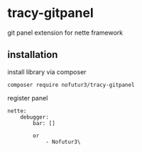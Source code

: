 # tracy-gitpanel
git panel extension for nette framework

## installation

install library via composer

```
composer require nofutur3/tracy-gitpanel
```

register panel

```
nette:
    debugger:
        bar: []
        
        or
            - Nofutur3\
```
